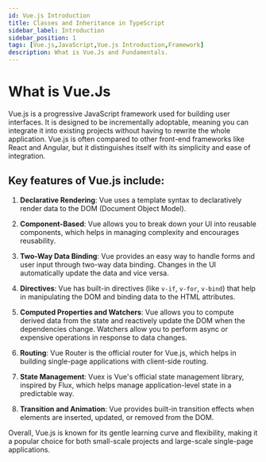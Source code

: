 ```yaml
---
id: Vue.js Introduction
title: Classes and Inheritance in TypeScript
sidebar_label: Introduction
sidebar_position: 1
tags: [Vue.js,JavaScript,Vue.js Introduction,Framework]
description: What is Vue.Js and Fundamentals.
---
```


# What is Vue.Js
Vue.js is a progressive JavaScript framework used for building user interfaces. It is designed to be incrementally adoptable, meaning you can integrate it into existing projects without having to rewrite the whole application. Vue.js is often compared to other front-end frameworks like React and Angular, but it distinguishes itself with its simplicity and ease of integration.

## Key features of Vue.js include:

1. **Declarative Rendering**: Vue uses a template syntax to declaratively render data to the DOM (Document Object Model).

2. **Component-Based**: Vue allows you to break down your UI into reusable components, which helps in managing complexity and encourages reusability.

3. **Two-Way Data Binding**: Vue provides an easy way to handle forms and user input through two-way data binding. Changes in the UI automatically update the data and vice versa.

4. **Directives**: Vue has built-in directives (like `v-if`, `v-for`, `v-bind`) that help in manipulating the DOM and binding data to the HTML attributes.

5. **Computed Properties and Watchers**: Vue allows you to compute derived data from the state and reactively update the DOM when the dependencies change. Watchers allow you to perform async or expensive operations in response to data changes.

6. **Routing**: Vue Router is the official router for Vue.js, which helps in building single-page applications with client-side routing.

7. **State Management**: Vuex is Vue's official state management library, inspired by Flux, which helps manage application-level state in a predictable way.

8. **Transition and Animation**: Vue provides built-in transition effects when elements are inserted, updated, or removed from the DOM.

Overall, Vue.js is known for its gentle learning curve and flexibility, making it a popular choice for both small-scale projects and large-scale single-page applications.